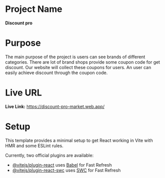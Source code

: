 # Project Name

**Discount pro**
<br>

# Purpose

The main purpose of the project is users can see brands of different categories. There are lot of brand shops provide some coupon code for get discount. Our website will collect these coupons for users. An user can easily achieve discount through the coupon code.
<br>

# Live URL

<b>Live Link:</b> https://discount-pro-market.web.app/
<br>

# Setup

This template provides a minimal setup to get React working in Vite with HMR and some ESLint rules.

Currently, two official plugins are available:

- [@vitejs/plugin-react](https://github.com/vitejs/vite-plugin-react/blob/main/packages/plugin-react/README.md) uses [Babel](https://babeljs.io/) for Fast Refresh
- [@vitejs/plugin-react-swc](https://github.com/vitejs/vite-plugin-react-swc) uses [SWC](https://swc.rs/) for Fast Refresh